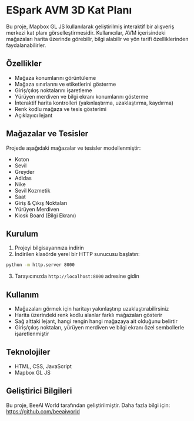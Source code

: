 # ESpark AVM 3D Kat Planı

Bu proje, Mapbox GL JS kullanılarak geliştirilmiş interaktif bir alışveriş merkezi kat planı görselleştirmesidir. Kullanıcılar, AVM içerisindeki mağazaları harita üzerinde görebilir, bilgi alabilir ve yön tarifi özelliklerinden faydalanabilirler.

## Özellikler

* Mağaza konumlarını görüntüleme
* Mağaza sınırlarını ve etiketlerini gösterme
* Giriş/çıkış noktalarını işaretleme
* Yürüyen merdiven ve bilgi ekranı konumlarını gösterme
* İnteraktif harita kontrolleri (yakınlaştırma, uzaklaştırma, kaydırma)
* Renk kodlu mağaza ve tesis gösterimi
* Açıklayıcı lejant

## Mağazalar ve Tesisler

Projede aşağıdaki mağazalar ve tesisler modellenmiştir:

* Koton
* Sevil
* Greyder
* Adidas
* Nike
* Sevil Kozmetik
* Saat
* Giriş & Çıkış Noktaları
* Yürüyen Merdiven
* Kiosk Board (Bilgi Ekranı)

## Kurulum

1. Projeyi bilgisayarınıza indirin
2. İndirilen klasörde yerel bir HTTP sunucusu başlatın:

```bash
python -m http.server 8000
```

3. Tarayıcınızda `http://localhost:8000` adresine gidin

## Kullanım

* Mağazaları görmek için haritayı yakınlaştırıp uzaklaştırabilirsiniz
* Harita üzerindeki renk kodlu alanlar farklı mağazaları gösterir
* Sağ alttaki lejant, hangi rengin hangi mağazaya ait olduğunu belirtir
* Giriş/çıkış noktaları, yürüyen merdiven ve bilgi ekranı özel sembollerle işaretlenmiştir

## Teknolojiler

* HTML, CSS, JavaScript
* Mapbox GL JS

## Geliştirici Bilgileri

Bu proje, BeeAI World tarafından geliştirilmiştir. Daha fazla bilgi için: https://github.com/beeaiworld 
